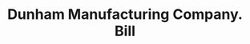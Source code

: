 ---
doi: 10.7916/D8Q25B99
date_other: '1890'
date_other_textual: 1890-1899
form: printed ephemera
genre:
- Invoices
name:
- Dunham Manufacturing Company
object_in_context_url: https://biggert.cul.columbia.edu/items/view/ave_biggert_00706
subject_hierarchical_geographic:
- St. Louis, Missouri, United States
subject_name:
- Dunham Manufacturing Company
title: Dunham Manufacturing Company. Bill
sort_title: Dunham Manufacturing Company. Bill
call_number: ave_biggert_00706
coordinates:
- 38.62722222222222,-90.19777777777779
pid: ave_biggert_00706
identifiers: ave_biggert_00706
thumbnail: false
permalink: /biggert/ave_biggert_00706/
layout: iiif-image-page
---
